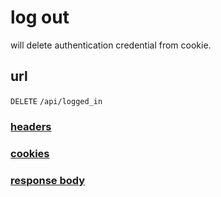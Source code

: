 # log out

will delete authentication credential from cookie.

## url

`DELETE` `/api/logged_in`

### [headers](../request/headers.html)

### [cookies](../request/cookies.html)

### [response body](../response.html)
